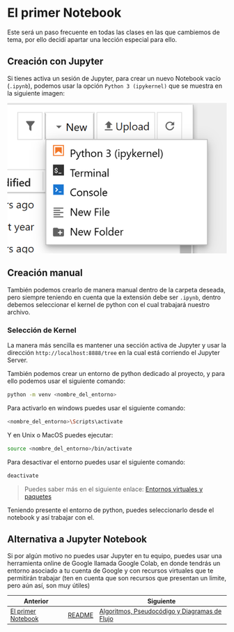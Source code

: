 # El primer Notebook

Este será un paso frecuente en todas las clases en las que cambiemos de tema, por ello decidí apartar una lección especial para ello.

## Creación con Jupyter

Si tienes activa un sesión de Jupyter, para crear un nuevo Notebook vacío (`.ipynb`), podemos usar la opción `Python 3 (ipykernel)` que se muestra en la siguiente imagen:

![image01](../assets/02-01.png)

## Creación manual

También podemos crearlo de manera manual dentro de la carpeta deseada, pero siempre teniendo en cuenta que la extensión debe ser `.ipynb`, dentro debemos seleccionar el kernel de python con el cual trabajará nuestro archivo.

### Selección de Kernel

La manera más sencilla es mantener una sección activa de Jupyter y usar la dirección `http://localhost:8888/tree` en la cual está corriendo el Jupyter Server.

También podemos crear un entorno de python dedicado al proyecto, y para ello podemos usar el siguiente comando:

```bash
python -m venv <nombre_del_entorno>
```

Para activarlo en windows puedes usar el siguiente comando:

```bash
<nombre_del_entorno>\Scripts\activate
```

Y en Unix o MacOS puedes ejecutar:

```bash
source <nombre_del_entorno>/bin/activate
```

Para desactivar el entorno puedes usar el siguiente comando:

```bash
deactivate
```

> Puedes saber más en el siguiente enlace: [Entornos virtuales y paquetes](https://docs.python.org/es/3.13/tutorial/venv.html)

Teniendo presente el entorno de python, puedes seleccionarlo desde el notebook y así trabajar con el.

## Alternativa a Jupyter Notebook

Si por algún motivo no puedes usar Jupyter en tu equipo, puedes usar una herramienta online de Google llamada Google Colab, en donde tendrás un entorno asociado a tu cuenta de Google y con recursos virtuales que te permitirán trabajar (ten en cuenta que son recursos que presentan un limite, pero aún así, son muy útiles)

|Anterior||Siguiente|
|--------|-|---------|
|[El primer Notebook](./02-El_primer_notebook.md)|[README](../README.md)|[Algoritmos, Pseudocódigo y Diagramas de Flujo](./03-Algoritmos_Peudocodigo_y_Diagramas_de_Flujo.md)|

